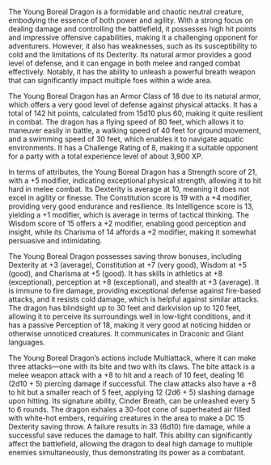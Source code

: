 The Young Boreal Dragon is a formidable and chaotic neutral creature, embodying the essence of both power and agility. With a strong focus on dealing damage and controlling the battlefield, it possesses high hit points and impressive offensive capabilities, making it a challenging opponent for adventurers. However, it also has weaknesses, such as its susceptibility to cold and the limitations of its Dexterity. Its natural armor provides a good level of defense, and it can engage in both melee and ranged combat effectively. Notably, it has the ability to unleash a powerful breath weapon that can significantly impact multiple foes within a wide area.

The Young Boreal Dragon has an Armor Class of 18 due to its natural armor, which offers a very good level of defense against physical attacks. It has a total of 142 hit points, calculated from 15d10 plus 60, making it quite resilient in combat. The dragon has a flying speed of 80 feet, which allows it to maneuver easily in battle, a walking speed of 40 feet for ground movement, and a swimming speed of 30 feet, which enables it to navigate aquatic environments. It has a Challenge Rating of 8, making it a suitable opponent for a party with a total experience level of about 3,900 XP.

In terms of attributes, the Young Boreal Dragon has a Strength score of 21, with a +5 modifier, indicating exceptional physical strength, allowing it to hit hard in melee combat. Its Dexterity is average at 10, meaning it does not excel in agility or finesse. The Constitution score is 19 with a +4 modifier, providing very good endurance and resilience. Its Intelligence score is 13, yielding a +1 modifier, which is average in terms of tactical thinking. The Wisdom score of 15 offers a +2 modifier, enabling good perception and insight, while its Charisma of 14 affords a +2 modifier, making it somewhat persuasive and intimidating.

The Young Boreal Dragon possesses saving throw bonuses, including Dexterity at +3 (average), Constitution at +7 (very good), Wisdom at +5 (good), and Charisma at +5 (good). It has skills in athletics at +8 (exceptional), perception at +8 (exceptional), and stealth at +3 (average). It is immune to fire damage, providing exceptional defense against fire-based attacks, and it resists cold damage, which is helpful against similar attacks. The dragon has blindsight up to 30 feet and darkvision up to 120 feet, allowing it to perceive its surroundings well in low-light conditions, and it has a passive Perception of 18, making it very good at noticing hidden or otherwise unnoticed creatures. It communicates in Draconic and Giant languages.

The Young Boreal Dragon’s actions include Multiattack, where it can make three attacks—one with its bite and two with its claws. The bite attack is a melee weapon attack with a +8 to hit and a reach of 10 feet, dealing 16 (2d10 + 5) piercing damage if successful. The claw attacks also have a +8 to hit but a smaller reach of 5 feet, applying 12 (2d6 + 5) slashing damage upon hitting. Its signature ability, Cinder Breath, can be unleashed every 5 to 6 rounds. The dragon exhales a 30-foot cone of superheated air filled with white-hot embers, requiring creatures in the area to make a DC 15 Dexterity saving throw. A failure results in 33 (6d10) fire damage, while a successful save reduces the damage to half. This ability can significantly affect the battlefield, allowing the dragon to deal high damage to multiple enemies simultaneously, thus demonstrating its power as a combatant.